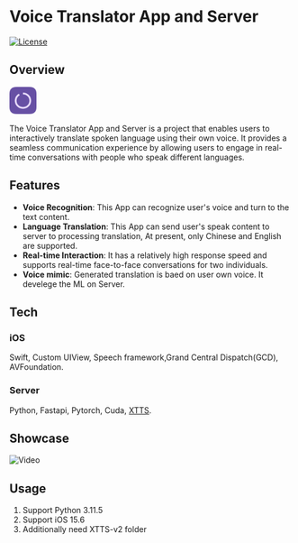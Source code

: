 # Voice Translator App and Server

[![License](https://img.shields.io/badge/license-MIT-blue.svg)](LICENSE)

## Overview
<img src="https://raw.githubusercontent.com/Owen-Deng/Voice-Translator/master/App/VoiceTranslator/Assets.xcassets/AppIcon.appiconset/Auto...%20(3).png" width="48">


The Voice Translator App and Server is a project that enables users to interactively translate spoken language using their own voice. It provides a seamless communication experience by allowing users to engage in real-time conversations with people who speak different languages.

## Features

- **Voice Recognition**: This App can recognize user's voice and turn to the text content.
- **Language Translation**: This App can send user's speak content to server to processing translation, At present, only Chinese and English are supported.
- **Real-time Interaction**: It has a relatively high response speed and supports real-time face-to-face conversations for two individuals.
- **Voice mimic**: Generated translation is baed on user own voice. It develege the ML on Server.

## Tech

### iOS
Swift, Custom UIView, Speech framework,Grand Central Dispatch(GCD), AVFoundation. 


### Server
Python, Fastapi, Pytorch, Cuda, [XTTS](https://github.com/coqui-ai/tts).

## Showcase

![Video](https://www.youtube.com/watch?v=oQ_5EHPDpcU)

## Usage
1. Support Python 3.11.5
2. Support iOS 15.6
3. Additionally need XTTS-v2 folder
